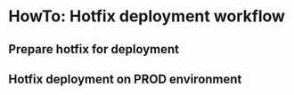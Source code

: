 # HowTo: Hotfix deployment workflow

## Prepare hotfix for deployment

## Hotfix deployment on PROD environment